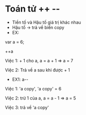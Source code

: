 # Toán tử ++ -- 

- Tiền tố và Hậu tố giá trị khác nhau
- Hậu tố -> trả về biến copy
- EX: 

var a = 6;

++a

Việc 1: + 1 cho a, a = a + 1 => a = 7

Việc 2: Trả về a sau khi được + 1 

- EX1: a--

Việc 1: 'a copy', 'a copy' = 6

Việc 2: trừ 1 của a, a = a - 1 => a = 5

Việc 3: trả về 'a copy'
